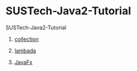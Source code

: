 # SUSTech-Java2-Tutorial
SUSTech-Java2-Tutorial

1. [collection](https://github.com/Noah-Shen/SUSTech-Java2-Tutorial/blob/master/Java_collection.md)

2. [lambada](https://github.com/Noah-Shen/SUSTech-Java2-Tutorial/blob/master/lambda.md)

2. [JavaFx](https://github.com/Noah-Shen/SUSTech-Java2-Tutorial/blob/master/Java-fx/fx.md)

